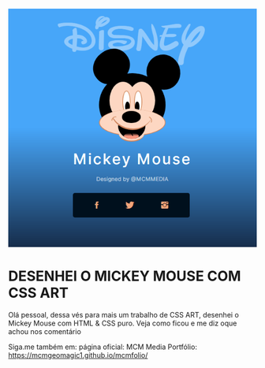 ![alt text](https://github.com/mcmgeomagic1/Mickey-Mouse-CSS-ART/blob/main/readme1.PNG)

# DESENHEI O MICKEY MOUSE COM CSS ART

Olá pessoal, dessa vés para mais um trabalho de CSS ART, desenhei o Mickey Mouse com HTML & CSS puro. Veja como ficou e me diz oque achou nos comentário

Siga.me também em:
página oficial: MCM Media
Portfólio:  https://mcmgeomagic1.github.io/mcmfolio/
